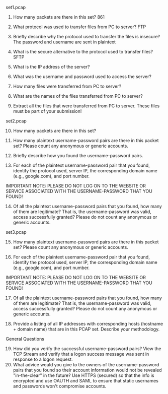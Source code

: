 set1.pcap

1. How many packets are there in this set?
861

2. What protocol was used to transfer files from PC to server?
FTP
3. Briefly describe why the protocol used to transfer the files is insecure?
The password and username are sent in plaintext
4. What is the secure alternative to the protocol used to transfer files?
SFTP
5. What is the IP address of the server?

6. What was the username and password used to access the server?

7. How many files were transferred from PC to server?

8. What are the names of the files transferred from PC to server?

9. Extract all the files that were transferred from PC to server. These files must be part of your submission!

set2.pcap

10. How many packets are there in this set?

11. How many plaintext username-password pairs are there in this packet set? Please count any anonymous or generic accounts.

12. Briefly describe how you found the username-password pairs.

13. For each of the plaintext username-password pair that you found, identify the protocol used, server IP, the corresponding domain name (e.g., google.com), and port number.

IMPORTANT NOTE: PLEASE DO NOT LOG ON TO THE WEBSITE OR SERVICE ASSOCIATED WITH THE USERNAME-PASSWORD THAT YOU FOUND!

14. Of all the plaintext username-password pairs that you found, how many of them are legitimate? That is, the username-password was valid, access successfully granted? Please do not count any anonymous or generic accounts.

set3.pcap

15. How many plaintext username-password pairs are there in this packet set? Please count any anonymous or generic accounts.

16. For each of the plaintext username-password pair that you found, identify the protocol used, server IP, the corresponding domain name (e.g., google.com), and port number.

IMPORTANT NOTE: PLEASE DO NOT LOG ON TO THE WEBSITE OR SERVICE ASSOCIATED WITH THE USERNAME-PASSWORD THAT YOU FOUND!

17. Of all the plaintext username-password pairs that you found, how many of them are legitimate? That is, the username-password was valid, access successfully granted? Please do not count any anonymous or generic accounts.

18. Provide a listing of all IP addresses with corresponding hosts (hostname + domain name) that are in this PCAP set. Describe your methodology.

General Questions

19. How did you verify the successful username-password pairs?
View the TCP Stream and verify that a logon success message was sent in response to a logon request.
20. What advice would you give to the owners of the username-password pairs that you found so their account information would not be revealed "in-the-clear" in the future?
Use HTTPS (secured) so that the info is encrypted and use OAUTH and SAML to ensure that static usernames and passwords won't compromise
accounts.  
